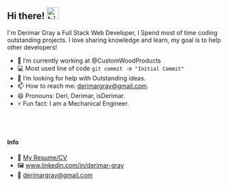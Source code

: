 ## Hi there! <img src="https://user-images.githubusercontent.com/1303154/88677602-1635ba80-d120-11ea-84d8-d263ba5fc3c0.gif" width="28px" alt="hi">

I'm Derimar Gray a Full Stack Web Developer, I Spend most of time coding outstanding projects. I love sharing knowledge and learn, my goal is to help other developers!

<!-- TODO: Add last video link -->

- 🔭 I’m currently working at @CustomWoodProducts
- :computer: Most used line of code `git commit -m "Initial Commit"`
- 🤔 I’m looking for help with Outstanding ideas.
- 📫 How to reach me: derimargray@gmail.com.
- 😄 Pronouns: Deri, Derimar, isDerimar.
- ⚡ Fun fact: I am a Mechanical Engineer.

<br />
<br />

#### Info
- :paperclip: [My Resume/CV](https://drive.google.com/file/d/12PhdFbCRmfhgsZeYwLbz-fj4A_4WkNqq/view?usp=sharing)
- 🖼 www.linkedin.com/in/derimar-gray
- :email: derimargray@gmail.com
